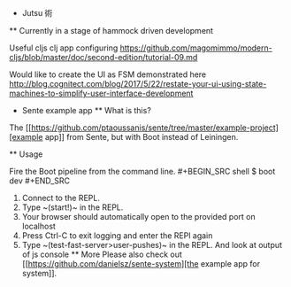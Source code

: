 * Jutsu 術

** Currently in a stage of hammock driven development

Useful cljs clj app configuring
https://github.com/magomimmo/modern-cljs/blob/master/doc/second-edition/tutorial-09.md

Would like to create the UI as FSM demonstrated here
http://blog.cognitect.com/blog/2017/5/22/restate-your-ui-using-state-machines-to-simplify-user-interface-development

* Sente example app
** What is this?

The [[https://github.com/ptaoussanis/sente/tree/master/example-project][example app]] from Sente, but with Boot instead of Leiningen.

** Usage

Fire the Boot pipeline from the command line.
#+BEGIN_SRC shell
$ boot dev
#+END_SRC

1. Connect to the REPL. 
2. Type ~(start!)~ in the REPL.
3. Your browser should automatically open to the provided port on localhost
4. Press Ctrl-C to exit logging and enter the REPl again
5. Type ~(test-fast-server>user-pushes)~ in the REPL. And look at output of js console
** More
Please also check out [[https://github.com/danielsz/sente-system][the example app for system]].